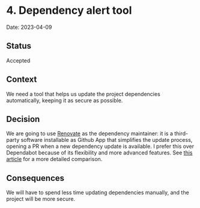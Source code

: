 # 4. Dependency alert tool

Date: 2023-04-09

## Status

Accepted

## Context

We need a tool that helps us update the project dependencies automatically, keeping it as secure as possible.

## Decision

We are going to use [Renovate](https://github.com/renovatebot/renovate) as the dependency maintainer: it is a third-party software installable as Github App that simplifies the update process, opening a PR when a new dependency update is available. I prefer this over Dependabot because of its flexibility and more advanced features.
See [this article](https://javascript.plainenglish.io/automate-dependency-updates-by-renovate-not-by-dependabot-6efddd549a3e) for a more detailed comparison.

## Consequences

We will have to spend less time updating dependencies manually, and the project will be more secure.
